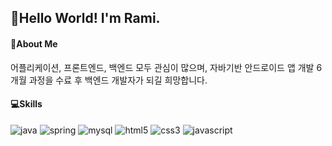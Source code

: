 ## 👋Hello World! I'm Rami.    

#### 👩About Me
어플리케이션, 프론트엔드, 백엔드 모두 관심이 많으며,
자바기반 안드로이드 앱 개발 6개월 과정을 수료 후 
백엔드 개발자가 되길 희망합니다.

#### 💻Skills
![java](http://img.shields.io/badge/-JAVA-007396?style=flat-square&logo=JAVA&logoColor=ffffff)
![spring](http://img.shields.io/badge/-Spring-6DB33F?style=flat-square&logo=Spring&logoColor=ffffff)
![mysql](http://img.shields.io/badge/-MySQL-4479A1?style=flat-square&logo=MySQL&logoColor=ffffff)
![html5](http://img.shields.io/badge/-HTML5-E34F26?style=flat-square&logo=HTML5&logoColor=ffffff)
![css3](http://img.shields.io/badge/-CSS3-1572B6?style=flat-square&logo=CSS3&logoColor=ffffff)
![javascript](http://img.shields.io/badge/-JavaScript-F7DF1E?style=flat-square&logo=JavaScript&logoColor=000000)
